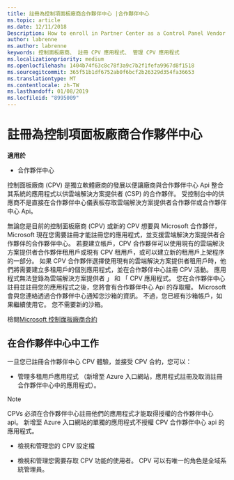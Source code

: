 ```yaml
---
title: 註冊為控制項面板廠商合作夥伴中心 |合作夥伴中心
ms.topic: article
ms.date: 12/11/2018
Description: How to enroll in Partner Center as a Control Panel Vendor
author: labrenne
ms.author: labrenne
keywords: 控制面板廠商、 註冊 CPV 應用程式、 管理 CPV 應用程式
ms.localizationpriority: medium
ms.openlocfilehash: 1404b74f63c8c78f3a9c7b2f1fefa9967d8f1518
ms.sourcegitcommit: 365f51b1df6752ab0f6bcf2b26329d354fa36653
ms.translationtype: MT
ms.contentlocale: zh-TW
ms.lasthandoff: 01/08/2019
ms.locfileid: "8995009"
---
```

# <a name="enroll-in-partner-center-as-a-control-panel-vendor"></a>註冊為控制項面板廠商合作夥伴中心

**適用於**

- 合作夥伴中心

控制面板廠商 (CPV) 是獨立軟體廠商的發展以便讓廠商與合作夥伴中心 Api 整合其系統的應用程式以供雲端解決方案提供者 (CSP) 的合作夥伴。 受控制台中的供應商不是直接在合作夥伴中心儀表板存取雲端解決方案提供者合作夥伴或合作夥伴中心 Api。

無論您是目前的控制面板廠商 (CPV) 或新的 CPV 想要與 Microsoft 合作夥伴，Microsoft 現在您需要註冊才能註冊您的應用程式，並支援雲端解決方案提供者合作夥伴的合作夥伴中心。 若要建立帳戶，CPV 合作夥伴可以使用現有的雲端解決方案提供者合作夥伴租用戶或現有 CPV 租用戶，或可以建立新的租用戶上架程序的一部分。 如果 CPV 合作夥伴選擇使用現有的雲端解決方案提供者租用戶時，他們將需要建立多租用戶的個別應用程式，並在合作夥伴中心註冊 CPV 活動。 應用程式無法登錄為雲端解決方案提供者 」 和 「 CPV 應用程式。 您在合作夥伴中心註冊並註冊您的應用程式之後，您將會有合作夥伴中心 Api 的存取權。  Microsoft 會與您連絡透過合作夥伴中心通知您沙箱的資訊。 不過，您已經有沙箱帳戶，如果繼續使用它。 您不需要新的沙箱。   

檢閱[Microsoft 控制面板廠商合約](https://go.microsoft.com/fwlink/?linkid=2055198)


## <a name="working-in-partner-center"></a>在合作夥伴中心中工作
一旦您已註冊合作夥伴中心 CPV 體驗，並接受 CPV 合約，您可以：

- 管理多租用戶應用程式 （新增至 Azure 入口網站，應用程式註冊及取消註冊合作夥伴中心中的應用程式）。

>[!Note] 
>CPVs 必須在合作夥伴中心註冊他們的應用程式才能取得授權的合作夥伴中心 api。 新增至 Azure 入口網站的單獨的應用程式不授權 CPV 合作夥伴中心 api 的應用程式。 

- 檢視和管理您的 CPV 設定檔 

- 檢視和管理您需要存取 CPV 功能的使用者。 CPV 可以有唯一的角色是全域系統管理員。


